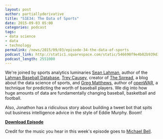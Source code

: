 ```yaml
---
layout: post
author: partiallyderivative
title: "S1E34: The Data of Sports"
date: 2015-09-03 05:00
categories: podcast
tags:
- data science
- data
- technology
permalink: /news/2015/09/03/episode-34-the-data-of-sports
podcast_link: http://static1.squarespace.com/static/546690f9e4b02b939d34b2b1/546691b4e4b01fdff0c848ac/55e7d1cfe4b0ef4233dba514/1441256428597/Partially_Derivative_Episode_34.mp3
podcast_length: 2551000
---
```


We're joined by sports analytics luminaries [Sean
Lahman](http://seanlahman.com/), author of the [Lahman Baseball
Database](http://seanlahman.com/baseball-archive/statistics), [Trey
Causey](http://treycausey.com/), creator of [The
Spread](http://www.thespread.us/), a blog about the data science of
sports, and [Greg Matthews](http://statsinthewild.com/), author of
[openWAR](http://statsinthewild.com/2013/08/29/openwar/), a technique
for predicting the worth of baseball players. We dig into how huge
amounts of data are fundamentally changing baseball, basketball and
football.

Also, Jonathon has a ridiculous story about building a tweet bot that
spits out business intelligence advice in the style of Eddie Murphy.
Boom!

[**Download Episode**](http://static1.squarespace.com/static/546690f9e4b02b939d34b2b1/546691b4e4b01fdff0c848ac/55e7d1cfe4b0ef4233dba514/1441256428597/Partially_Derivative_Episode_34.mp3)

Credit for the music you hear in this week's episode goes to [Michael
Bell](http://www.belltimerecords.com/).

